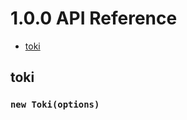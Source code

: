 # 1.0.0 API Reference

<!-- START doctoc generated TOC please keep comment here to allow auto update -->
<!-- DON'T EDIT THIS SECTION, INSTEAD RE-RUN doctoc TO UPDATE -->


- [toki](#toki)

<!-- END doctoc generated TOC please keep comment here to allow auto update -->

## toki


### `new Toki(options)`

